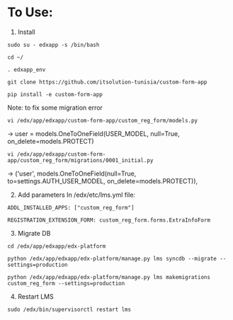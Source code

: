 # To Use:
1. Install

`sudo su - edxapp -s /bin/bash`

`cd ~/`

`. edxapp_env`

`git clone https://github.com/itsolution-tunisia/custom-form-app`

`pip install -e custom-form-app`

Note:
to fix some migration error

`vi /edx/app/edxapp/custom-form-app/custom_reg_form/models.py`

->     user = models.OneToOneField(USER_MODEL, null=True, on_delete=models.PROTECT)

`vi /edx/app/edxapp/custom-form-app/custom_reg_form/migrations/0001_initial.py`

->                ('user', models.OneToOneField(null=True, to=settings.AUTH_USER_MODEL, on_delete=models.PROTECT)),

2. Add parameters
In /edx/etc/lms.yml file:

`ADDL_INSTALLED_APPS: ["custom_reg_form"]`

`REGISTRATION_EXTENSION_FORM: custom_reg_form.forms.ExtraInfoForm`

3. Migrate DB

`cd /edx/app/edxapp/edx-platform`

`python /edx/app/edxapp/edx-platform/manage.py lms syncdb --migrate --settings=production`

`python /edx/app/edxapp/edx-platform/manage.py lms makemigrations custom_reg_form --settings=production`

4. Restart LMS

`sudo /edx/bin/supervisorctl restart lms`
